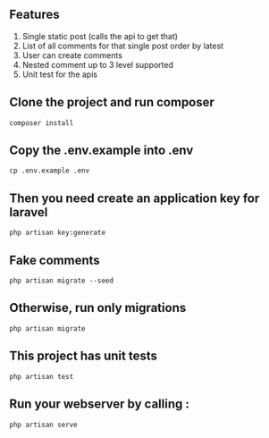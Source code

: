 ## Features
1. Single static post (calls the api to get that)
2. List of all comments for that single post order by latest
3. User can create comments
4. Nested comment up to 3 level supported
5. Unit test for the apis



## Clone the project and run composer

```console
composer install
```

## Copy the .env.example into .env

```console
cp .env.example .env
```

## Then you need create an application key for laravel

```console
php artisan key:generate
```

## Fake comments

```console
php artisan migrate --seed
```


## Otherwise, run only migrations

```console
php artisan migrate
```


## This project has unit tests

```console
php artisan test
```


## Run your webserver by calling :

```console
php artisan serve
```
